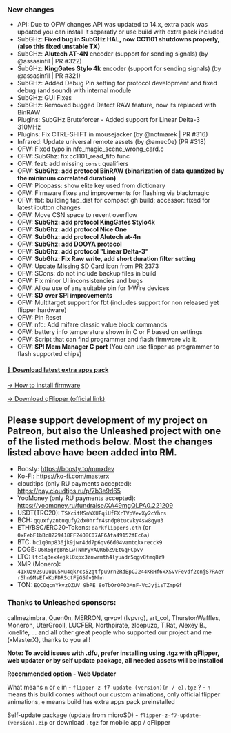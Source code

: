 ### New changes
* API: Due to OFW changes API was updated to 14.x, extra pack was updated you can install it separatly or use build with extra pack included
* SubGHz: **Fixed bug in SubGHz HAL, now CC1101 shutdowns properly, (also this fixed unstable TX)**
* SubGHz: **Alutech AT-4N** encoder (support for sending signals) (by @assasinfil | PR #322)
* SubGHz: **KingGates Stylo 4k** encoder (support for sending signals) (by @assasinfil | PR #321)
* SubGHz: Added Debug Pin setting for protocol development and fixed debug (and sound) with internal module
* SubGHz: GUI Fixes
* SubGHz: Removed bugged Detect RAW feature, now its replaced with BinRAW
* Plugins: SubGHz Bruteforcer - Added support for Linear Delta-3 310MHz
* Plugins: Fix CTRL-SHIFT in mousejacker (by @notmarek | PR #316)
* Infrared: Update universal remote assets (by @amec0e) (PR #318)
* OFW: Fixed typo in nfc_magic_scene_wrong_card.c 
* OFW: SubGhz: fix cc1101_read_fifo func
* OFW: feat: add missing `const` qualifiers
* OFW: **SubGhz: add protocol BinRAW (binarization of data quantized by the minimum correlated duration)**
* OFW: Picopass: show elite key used from dictionary 
* OFW: Firmware fixes and improvements for flashing via blackmagic
* OFW: fbt: building fap_dist for compact gh build; accessor: fixed for latest ibutton changes 
* OFW: Move CSN space to revent overflow
* OFW: **SubGhz: add protocol KingGates Stylo4k**
* OFW: **SubGhz: add protocol Nice One**
* OFW: **SubGhz: add protocol Alutech at-4n**
* OFW: **SubGhz: add DOOYA protocol**
* OFW: **SubGhz: add protocol "Linear Delta-3"**
* OFW: **SubGhz: Fix Raw write, add short duration filter setting**
* OFW: Update Missing SD Card icon from PR 2373
* OFW: SCons: do not include backup files in build
* OFW: Fix minor UI inconsistencies and bugs
* OFW: Allow use of any suitable pin for 1-Wire devices
* OFW: **SD over SPI improvements**
* OFW: Multitarget support for fbt (includes support for non released yet flipper hardware)
* OFW: Pin Reset
* OFW: nfc: Add mifare classic value block commands
* OFW: battery info temperature shown in C or F based on settings
* OFW: Script that can find programmer and flash firmware via it.
* OFW: **SPI Mem Manager C port** (You can use flipper as programmer to flash supported chips)

#### [🎲 Download latest extra apps pack](https://download-directory.github.io/?url=https://github.com/xMasterX/unleashed-extra-pack/tree/main/apps)

[-> How to install firmware](https://github.com/DarkFlippers/unleashed-firmware/blob/dev/documentation/HowToInstall.md)

[-> Download qFlipper (official link)](https://flipperzero.one/update)

## Please support development of my project on Patreon, but also the Unleashed project with one of the listed methods below. Most the changes listed above have been added into RM.
* Boosty: https://boosty.to/mmxdev
* Ko-Fi: https://ko-fi.com/masterx
* cloudtips (only RU payments accepted): https://pay.cloudtips.ru/p/7b3e9d65
* YooMoney (only RU payments accepted): https://yoomoney.ru/fundraise/XA49mgQLPA0.221209
* USDT(TRC20): `TSXcitMSnWXUFqiUfEXrTVpVewXy2cYhrs`
* BCH: `qquxfyzntuqufy2dx0hrfr4sndp0tucvky4sw8qyu3`
* ETH/BSC/ERC20-Tokens: `darkflippers.eth` (or `0xFebF1bBc8229418FF2408C07AF6Afa49152fEc6a`)
* BTC: `bc1q0np836jk9jwr4dd7p6qv66d04vamtqkxrecck9`
* DOGE: `D6R6gYgBn5LwTNmPyvAQR6bZ9EtGgFCpvv`
* LTC: `ltc1q3ex4ejkl0xpx3znwrmth4lyuadr5qgv8tmq8z9`
* XMR (Monero): `41xUz92suUu1u5Mu4qkrcs52gtfpu9rnZRdBpCJ244KRHf6xXSvVFevdf2cnjS7RAeYr5hn9MsEfxKoFDRSctFjG5fv1Mhn`
* TON: `EQCOqcnYkvzOZUV_9bPE_8oTbOrOF03MnF-VcJyjisTZmpGf`

### Thanks to Unleashed sponsors:
callmezimbra, Quen0n, MERRON, grvpvl (lvpvrg), art_col, ThurstonWaffles, Moneron, UterGrooll, LUCFER, Northpirate, zloepuzo, T.Rat, Alexey B., ionelife, ...
and all other great people who supported our project and me (xMasterX), thanks to you all!

**Note: To avoid issues with .dfu, prefer installing using .tgz with qFlipper, web updater or by self update package, all needed assets will be installed**

**Recommended option - Web Updater**

What means `n` or `e` in - `flipper-z-f7-update-(version)(n / e).tgz` ? - `n` means this build comes without our custom animations, only official flipper animations, 
`e` means build has extra apps pack preinstalled

Self-update package (update from microSD) - `flipper-z-f7-update-(version).zip` or download `.tgz` for mobile app / qFlipper


